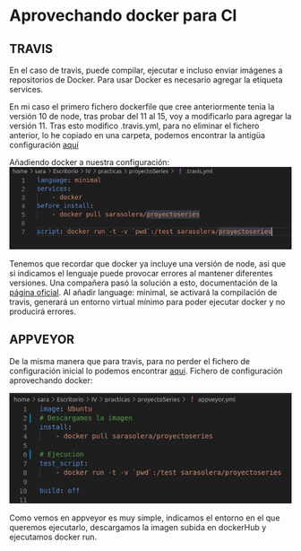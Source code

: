 # Aprovechando docker para CI
## TRAVIS
En el caso de travis, puede compilar, ejecutar e incluso enviar imágenes a repositorios de Docker.
Para usar Docker es necesario agregar la etiqueta services. 

En mi caso el primero fichero dockerfile que cree anteriormente tenia la versión 10 de node, tras probar del 11 al 15, voy a modificarlo para agregar la versión 11.
Tras esto modifico .travis.yml, para no eliminar el fichero anterior, lo he copiado en una carpeta, podemos encontrar la antigüa configuración [aquí](https://github.com/sarasolera/proyectoSeries/blob/master/docs/ficheros_originales/travis_sin_docker.yml)

Añadiendo docker a nuestra configuración:
![](pic/travis-docker.png)

Tenemos que recordar que docker ya incluye una versión de node, asi que si indicamos el lenguaje puede provocar errores al mantener diferentes versiones. Una compañera pasó la solución a esto, documentación de la [página oficial](https://docs.travis-ci.com/user/languages/minimal-and-generic/#minimal). Al añadir language: minimal, se activará la compilación de travis, generará un entorno virtual mínimo para poder ejecutar docker  y no producirá errores.

## APPVEYOR
De la misma manera que para travis, para no perder el fichero de configuración inicial lo podemos encontrar [aqui](https://github.com/sarasolera/proyectoSeries/blob/master/docs/ficheros_originales/appveyor_sin_docker.yml). Fichero de configuración aprovechando docker:

![](pic/appveyor-docker.png)

Como vemos en appveyor es muy simple, indicamos el entorno en el que queremos ejecutarlo, descargamos la imagen subida en dockerHub y ejecutamos docker run.

